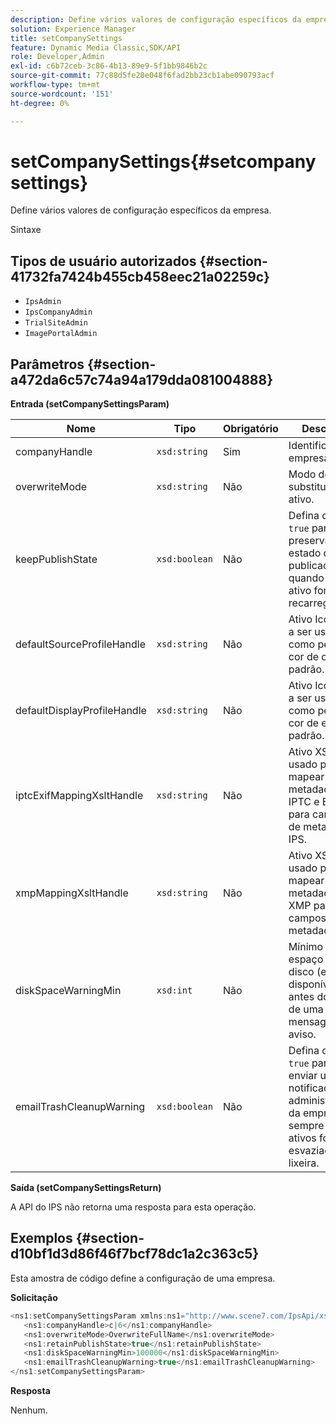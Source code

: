 ```yaml
---
description: Define vários valores de configuração específicos da empresa.
solution: Experience Manager
title: setCompanySettings
feature: Dynamic Media Classic,SDK/API
role: Developer,Admin
exl-id: c6b72ceb-3c86-4b13-89e9-5f1bb9846b2c
source-git-commit: 77c88d5fe20e048f6fad2bb23cb1abe090793acf
workflow-type: tm+mt
source-wordcount: '151'
ht-degree: 0%

---
```


# setCompanySettings{#setcompanysettings}

Define vários valores de configuração específicos da empresa.

Sintaxe

## Tipos de usuário autorizados {#section-41732fa7424b455cb458eec21a02259c}

* `IpsAdmin`
* `IpsCompanyAdmin`
* `TrialSiteAdmin`
* `ImagePortalAdmin`

## Parâmetros {#section-a472da6c57c74a94a179dda081004888}

**Entrada (setCompanySettingsParam)**

| Nome | Tipo | Obrigatório | Descrição |
|---|---|---|---|
| companyHandle | `xsd:string` | Sim | Identificador da empresa. |
| overwriteMode | `xsd:string` | Não | Modo de substituição de ativo. |
| keepPublishState | `xsd:boolean` | Não | Defina como `true` para preservar o estado de publicação quando um ativo for recarregado. |
| defaultSourceProfileHandle | `xsd:string` | Não | Ativo IccProfile a ser usado como perfil de cor de origem padrão. |
| defaultDisplayProfileHandle | `xsd:string` | Não | Ativo IccProfile a ser usado como perfil de cor de exibição padrão. |
| iptcExifMappingXsltHandle | `xsd:string` | Não | Ativo XSL usado para mapear metadados IPTC e EXIF para campos de metadados IPS. |
| xmpMappingXsltHandle | `xsd:string` | Não | Ativo XSL usado para mapear metadados XMP para campos de metadados IPS. |
| diskSpaceWarningMin | `xsd:int` | Não | Mínimo de espaço livre em disco (em KB) disponível antes do envio de uma mensagem de aviso. |
| emailTrashCleanupWarning | `xsd:boolean` | Não | Defina como `true` para enviar uma notificação aos administradores da empresa sempre que os ativos forem esvaziados da lixeira. |

**Saída (setCompanySettingsReturn)**

A API do IPS não retorna uma resposta para esta operação.

## Exemplos {#section-d10bf1d3d86f46f7bcf78dc1a2c363c5}

Esta amostra de código define a configuração de uma empresa.

**Solicitação**

```java
<ns1:setCompanySettingsParam xmlns:ns1="http://www.scene7.com/IpsApi/xsd/2008-01-15">
   <ns1:companyHandle>c|6</ns1:companyHandle>
   <ns1:overwriteMode>OverwriteFullName</ns1:overwriteMode>
   <ns1:retainPublishState>true</ns1:retainPublishState>
   <ns1:diskSpaceWarningMin>100000</ns1:diskSpaceWarningMin>
   <ns1:emailTrashCleanupWarning>true</ns1:emailTrashCleanupWarning>
</ns1:setCompanySettingsParam>
```

**Resposta**

Nenhum.
